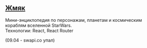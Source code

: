 ## <a href='https://deim0707.github.io/starDB/build/index.html'>Жмяк</a>

Мини-энциклопедия по персонажам, планетам и космическим кораблям вселенной StarWars. <br/>
Технологии: React, React Router

(09.04 - swapi.co упал)
